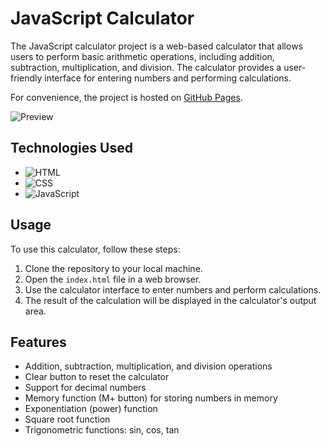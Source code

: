 # JavaScript Calculator

The JavaScript calculator project is a web-based calculator that allows users to perform basic arithmetic operations, including addition, subtraction, multiplication, and division. The calculator provides a user-friendly interface for entering numbers and performing calculations.

For convenience, the project is hosted on [GitHub Pages](https://annasimaniuk.github.io/Calculator/).

![Preview](https://s11.gifyu.com/images/ScIlY.png)

## Technologies Used

- ![HTML](https://img.shields.io/badge/-HTML-ff385c?logo=html5&logoColor=white&style=flat-square)
- ![CSS](https://img.shields.io/badge/-CSS-254bdd?logo=css3&logoColor=white&style=flat-square)
- ![JavaScript](https://img.shields.io/badge/-JavaScript-efd81d?logo=javascript&logoColor=black&style=flat-square)

## Usage

To use this calculator, follow these steps:

1. Clone the repository to your local machine.
2. Open the `index.html` file in a web browser.
3. Use the calculator interface to enter numbers and perform calculations.
4. The result of the calculation will be displayed in the calculator's output area.

## Features

- Addition, subtraction, multiplication, and division operations
- Clear button to reset the calculator
- Support for decimal numbers
- Memory function (M+ button) for storing numbers in memory
- Exponentiation (power) function
- Square root function
- Trigonometric functions: sin, cos, tan

